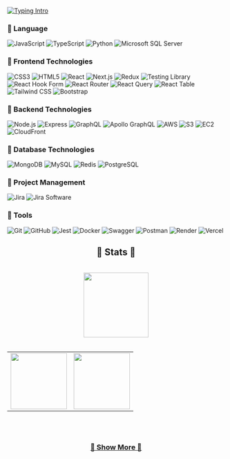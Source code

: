 <a align="center" href="https://git.io/typing-svg"><img src="https://readme-typing-svg.herokuapp.com?font=Fira+Code&pause=1000&color=C7F7A0&background=00000007&center=true&vCenter=true&multiline=true&width=850&height=83&lines=This+is+Muhammad+Jhohirul+Islam+Shohag;By+the+Al-Mighty+Allah(God),+You+are+Well+and+Healthy!." alt="Typing Intro" /></a>

### 🌱 Language

![JavaScript](https://img.shields.io/badge/-JavaScript-000000?logo=javascript)
![TypeScript](https://img.shields.io/badge/-TypeScript-000?logo=typeScript&logoColor=white&style=flat)
![Python](https://img.shields.io/badge/-Python-000000?logo=python&logoColor=white&style=flat)
![Microsoft SQL Server](https://img.shields.io/badge/-SQL-000?logo=microsoftsqlserver&logoColor=white&style=flat)

### 🌱 Frontend Technologies

![CSS3](https://img.shields.io/badge/-CSS3-000?logo=css3)
![HTML5](https://img.shields.io/badge/-HTML5-000?logo=html5)
![React](https://img.shields.io/badge/-React.js-000?logo=react&style=flat)
![Next.js](https://img.shields.io/badge/-Next.js-000?logo=nextdotjs&style=flat)
![Redux](https://img.shields.io/badge/-Redux.js-000?logo=redux&style=flat)
![Testing Library](https://img.shields.io/badge/-ReactTestingLibrary-000?logo=testinglibrary&style=flat)
![React Hook Form](https://img.shields.io/badge/-ReactHookForm-000?logo=reacthookform&style=flat)
![React Router](https://img.shields.io/badge/-ReactRouter-000?logo=reactrouter&style=flat)
![React Query](https://img.shields.io/badge/-ReactQuery-000?logo=reactquery&style=flat)
![React Table](https://img.shields.io/badge/-ReactTable-000?logo=reacttable&style=flat)
![Tailwind CSS](https://img.shields.io/badge/-TailwindCSS-000?logo=tailwindcss&style=flat)
![Bootstrap](https://img.shields.io/badge/-Bootstrap-000?logo=bootstrap&style=flat)

### 🌱 Backend Technologies

![Node.js](https://img.shields.io/badge/-Node.js-000?logo=nodedotjs)
![Express](https://img.shields.io/badge/-Express.js-000?logo=express)
![GraphQL](https://img.shields.io/badge/-GraphQL-000?logo=graphql&style=flat)
![Apollo GraphQL](https://img.shields.io/badge/-ApolloGraphQL-000?logo=apollographql&style=flat)
![AWS](https://img.shields.io/badge/-AWS-000000?logo=amazon-aws&logoColor=white&style=flat)
![S3](https://img.shields.io/badge/-S3-000000?logo=amazon-s3&logoColor=white&style=flat)
![EC2](https://img.shields.io/badge/-EC2-000000?logo=amazon-ec2&logoColor=white&style=flat)
![CloudFront](https://img.shields.io/badge/-CloudFront-000000?logo=amazon-cloudfront&logoColor=white&style=flat)

### 🌱 Database Technologies

![MongoDB](https://img.shields.io/badge/-MongoDB-000?logo=mongodb)
![MySQL](https://img.shields.io/badge/-MySQL-000?logo=mysql&logoColor=white&style=flat)
![Redis](https://img.shields.io/badge/-Redis-000?logo=redis&style=flat)
![PostgreSQL](https://img.shields.io/badge/-PostgreSQL-000000?logo=postgresql&logoColor=white&style=flat)

### 🌱 Project Management

![Jira](https://img.shields.io/badge/-Jira-000?logo=jira&logoColor=white&style=flat)
![Jira Software](https://img.shields.io/badge/-JiraSoftware-000?logo=jirasoftware&logoColor=white&style=flat)

### 🌱 Tools

![Git](https://img.shields.io/badge/-Git-000?logo=git)
![GitHub](https://img.shields.io/badge/-GitHub-000?logo=github&logoColor=white&style=flat)
![Jest](https://img.shields.io/badge/-Jest-000?logo=jest&logoColor=white&style=flat)
![Docker](https://img.shields.io/badge/-Docker-000?logo=docker&style=flat)
![Swagger](https://img.shields.io/badge/-Swagger-000?logo=swagger&style=flat)
![Postman](https://img.shields.io/badge/-Postman-000?logo=postman&style=flat)
![Render](https://img.shields.io/badge/-Render-000?logo=render&style=flat)
![Vercel](https://img.shields.io/badge/-Vercel-000?logo=vercel&style=flat)
<br>
<h2 align="center">🔭 Stats 🔭</h2>
<br>
<div align="center">
    <img height="150px" src="https://github-readme-stats-git-masterrstaa-rickstaa.vercel.app/api/top-langs/?username=MuhammadShohagIslam&hide_title=true&hide_border=true&layout=compact&langs_count=8&text_color=000&icon_color=fff&theme=graywhite"/>     
</div>
<br>
<table align="center">
  <tr>
    <td valign="top"><img height="130px" align=top src="https://github-readme-stats-git-masterrstaa-rickstaa.vercel.app/api?username=MuhammadShohagIslam&count_private=true&hide_title=true&hide_border=true&show_icons=tru&text_color=000&icon_color=fff&theme=graywhite"/> </td>
    <td valign="top"><img height="130px" align=top src="https://github-readme-streak-stats.herokuapp.com?user=MuhammadShohagIslam&count_private=false&hide_border=true&text_color=000&icon_color=fff&theme=graywhite" /></td>
  </tr>
</table>
<br>
<br>
<h3 align="center">
    <a  href="https://github.com/MuhammadShohagIslam?tab=repositories" title="Show Repositories">🔭 Show More 🔭</a>
</h3>


<!--
**MuhammadShohagIslam/MuhammadShohagIslam** is a ✨ _special_ ✨ repository because its `README.md` (this file) appears on your GitHub profile.

Here are some ideas to get you started:
![JavaScript](https://img.shields.io/badge/-ReactJs-000?logo=javascript&logoColor=white&style=flat)

- 🔭 I’m currently working on ...
- 🌱 I’m currently learning ...
- 👯 I’m looking to collaborate on ...
- 🤔 I’m looking for help with ...
- 💬 Ask me about ...
- 📫 How to reach me: ...
- 😄 Pronouns: ...
- ⚡ Fun fact: ...
-->
